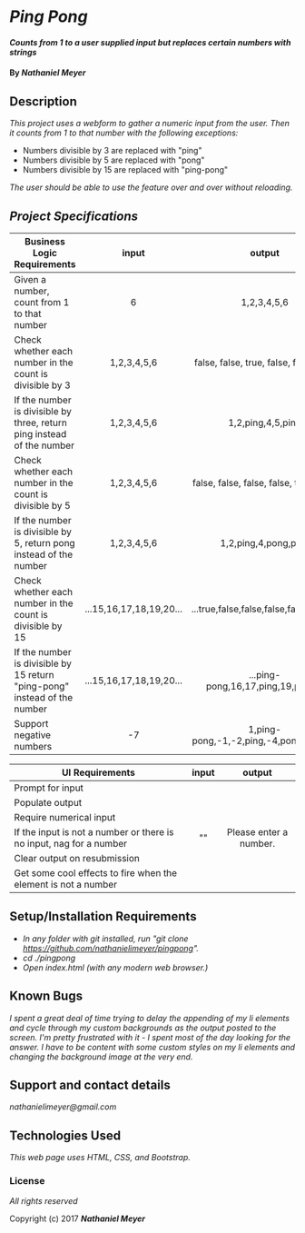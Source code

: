 # _Ping Pong_

#### _Counts from 1 to a user supplied input but replaces certain numbers with strings_

#### By _**Nathaniel Meyer**_

## Description

_This project uses a webform to gather a numeric input from the user. Then it counts from 1 to that number with the following exceptions:_

* Numbers divisible by 3 are replaced with "ping"
* Numbers divisible by 5 are replaced with "pong"
* Numbers divisible by 15 are replaced with "ping-pong"

_The user should be able to use the feature over and over without reloading._

## _Project Specifications_

|Business Logic Requirements|input|output|
|-----------|:---:|:----:|
|Given a number, count from 1 to that number|6|1,2,3,4,5,6|
|Check whether each number in the count is divisible by 3|1,2,3,4,5,6|false, false, true, false, false, true|
|If the number is divisible by three, return ping instead of the number|1,2,3,4,5,6|1,2,ping,4,5,ping|
|Check whether each number in the count is divisible by 5|1,2,3,4,5,6|false, false, false, false, true, false|
|If the number is divisible by 5, return pong instead of the number|1,2,3,4,5,6|1,2,ping,4,pong,ping|
|Check whether each number in the count is divisible by 15|...15,16,17,18,19,20...|...true,false,false,false,false,false...|
|If the number is divisible by 15 return "ping-pong" instead of the number|...15,16,17,18,19,20...|...ping-pong,16,17,ping,19,pong...|
|Support negative numbers|-7|1,ping-pong,-1,-2,ping,-4,pong,ping,-7|

|UI Requirements|input|output|
|-----------|:---:|:----:|
|Prompt for input|||
|Populate output|||
|Require numerical input|||
|If the input is not a number or there is no input, nag for a number|""|Please enter a number.|
|Clear output on resubmission|||
|Get some cool effects to fire when the element is not a number|||

## Setup/Installation Requirements

* _In any folder with git installed, run "git clone https://github.com/nathanielimeyer/pingpong"._
* _cd ./pingpong_
* _Open index.html (with any modern web browser.)_

## Known Bugs

_I spent a great deal of time trying to delay the appending of my li elements and cycle through my custom backgrounds as the output posted to the screen. I'm pretty frustrated with it - I spent most of the day looking for the answer. I have to be content with some custom styles on my li elements and changing the background image at the very end._

## Support and contact details

_nathanielimeyer@gmail.com_

## Technologies Used

_This web page uses HTML, CSS, and Bootstrap._

### License

*All rights reserved*

Copyright (c) 2017 **_Nathaniel Meyer_**
